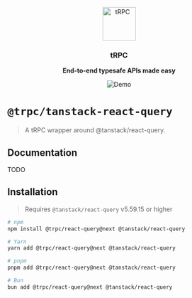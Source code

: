 <p align="center">
  <a href="https://trpc.io/"><img src="https://assets.trpc.io/icons/svgs/blue-bg-rounded.svg" alt="tRPC" height="75"/></a>
</p>

<h3 align="center">tRPC</h3>

<p align="center">
  <strong>End-to-end typesafe APIs made easy</strong>
</p>

<p align="center">
  <img src="https://assets.trpc.io/www/v10/v10-dark-landscape.gif" alt="Demo" />
</p>

# `@trpc/tanstack-react-query`

> A tRPC wrapper around @tanstack/react-query.

## Documentation

TODO

## Installation

> Requires `@tanstack/react-query` v5.59.15 or higher

```bash
# npm
npm install @trpc/react-query@next @tanstack/react-query

# Yarn
yarn add @trpc/react-query@next @tanstack/react-query

# pnpm
pnpm add @trpc/react-query@next @tanstack/react-query

# Bun
bun add @trpc/react-query@next @tanstack/react-query
```
